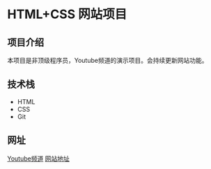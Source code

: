 # HTML+CSS 网站项目

## 项目介绍

本项目是非顶级程序员，Youtube频道的演示项目。会持续更新网站功能。

## 技术栈

- HTML
- CSS
- Git

## 网址
[Youtube频道](https://bit.ly/3Heq4AC)
[网站地址](https://fdjcxy.netlify.app/)
